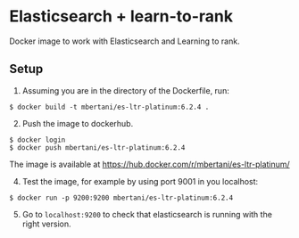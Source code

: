 # Elasticsearch + learn-to-rank
Docker image to work with Elasticsearch and Learning to rank. 

## Setup
1. Assuming you are in the directory of the Dockerfile, run:

```
$ docker build -t mbertani/es-ltr-platinum:6.2.4 .
```

2. Push the image to dockerhub.
```
$ docker login
$ docker push mbertani/es-ltr-platinum:6.2.4
``` 

The image is available at https://hub.docker.com/r/mbertani/es-ltr-platinum/

4. Test the image, for example by using port 9001 in you localhost:

```
$ docker run -p 9200:9200 mbertani/es-ltr-platinum:6.2.4
```

5. Go to `localhost:9200` to check that elasticsearch is running with the right version.
